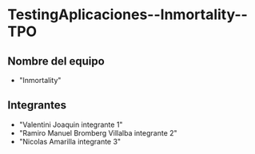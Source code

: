 # TestingAplicaciones--Inmortality--TPO

## Nombre del equipo
- "Inmortality"

## Integrantes
- "Valentini Joaquin integrante 1"
- "Ramiro Manuel Bromberg Villalba integrante 2"
- "Nicolas Amarilla integrante 3"
    



